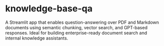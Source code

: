 # knowledge-base-qa
 A Streamlit app that enables question-answering over PDF and Markdown documents using semantic chunking, vector search, and GPT-based responses. Ideal for building enterprise-ready document search and internal knowledge assistants.
